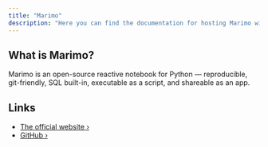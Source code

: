 ```yaml
---
title: "Marimo"
description: "Here you can find the documentation for hosting Marimo with Coolify."
---
```


<ZoomableImage src="/docs/images/services/marimo-logo.webp" />


## What is Marimo?
Marimo is an open-source reactive notebook for Python — reproducible, git-friendly, SQL built-in, executable as a script, and shareable as an app.

## Links

- [The official website ›](https://marimo.io/?utm_source=coolify.io)
- [GitHub ›](https://github.com/marimo-team/marimo?utm_source=coolify.io)